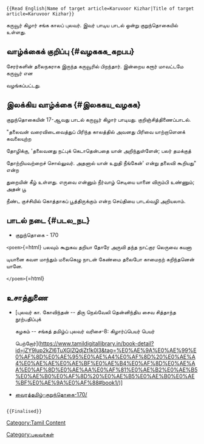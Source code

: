 ```{=mediawiki}
{{Read English|Name of target article=Karuvoor Kizhar|Title of target article=Karuvoor Kizhar}}
```
கருவூர் கிழார் சங்க காலப் புலவர். இவர் பாடிய பாடல் ஒன்று குறுந்தொகையில் உள்ளது.

## வாழ்க்கைக் குறிப்பு {#வழககக_கறபப}

சேரர்களின் தலைநகராக இருந்த கருவூரில் பிறந்தார். இன்றைய கரூர் மாவட்டமே கருவூர் என
வழங்கப்பட்டது.

## இலக்கிய வாழ்க்கை {#இலககய_வழகக}

குறுந்தொகையின் 17-ஆவது பாடல் கருவூர் கிழார் பாடியது. குறிஞ்சித்திணைப்பாடல்.
\"தலைவன் வரைவிடைவைத்துப் பிரிந்த காலத்தில் அவனது பிரிவை யாற்றாளெனக் கவலையுற்ற
தோழிக்கு, 'தலைவனது நட்புக் கெடாதென்பதை யான் அறிந்துள்ளேன்; பலர் தமக்குத்
தோற்றியவற்றைச் சொல்லுவர். அதனால் யான் உறுதி நீங்கேன்' என்று தலைவி கூறியது\" என்ற
துறையின் கீழ் உள்ளது. எருவை என்னும் நீர்வாழ் செடியை யானை விரும்பி உண்ணும்; அதன் பூ
நீண்ட குச்சியில் கொத்தாகப் பூத்திருக்கும் என்ற செய்தியை பாடல்வழி அறியலாம்.

## பாடல் நடை {#படல_நட}

-   குறுந்தொகை - 170

`<poem>`{=html} பலவும் கூறுகவ தறியா தோரே அருவி தந்த நாட்குர லெருவை கயனா
டியானை கவள மாந்தும் மலைகெழு நாடன் கேண்மை தலைபோ காமைநற் கறிந்தனென் யானே.
`</poem>`{=html}

## உசாத்துணை

-   [புலவர் கா. கோவிந்தன் -- திரு நெல்வேலி தென்னிந்திய சைவ சித்தாந்த நூற்பதிப்புக்
    கழகம் -- சங்கத் தமிழ்ப் புலவர் வரிசை-8: கிழார்ப்பெயர் பெயர்
    பெற்றோர்](https://www.tamildigitallibrary.in/book-detail?id=jZY9lup2kZl6TuXGlZQdjZt1k0l3&tag=%E0%AE%9A%E0%AE%99%E0%AF%8D%E0%AE%95%E0%AE%A4%E0%AF%8D%20%E0%AE%A4%E0%AE%AE%E0%AE%BF%E0%AE%B4%E0%AF%8D%E0%AE%AA%E0%AF%8D%E0%AE%AA%E0%AF%81%E0%AE%B2%E0%AE%B5%E0%AE%B0%E0%AF%8D%20%E0%AE%B5%E0%AE%B0%E0%AE%BF%E0%AE%9A%E0%AF%88#book1/)\]
-   [வைரத்தமிழ்-குறுந்தொகை-170/](http://www.diamondtamil.com/education/sangam_literature/ettuttokai/kuruntokai/kuruntokai170.html#.YmZjv9pBzIU)

```{=mediawiki}
{{Finalised}}
```
[Category:Tamil Content](Category:Tamil_Content "wikilink")
[Category:புலவர்கள்](Category:புலவர்கள் "wikilink")
